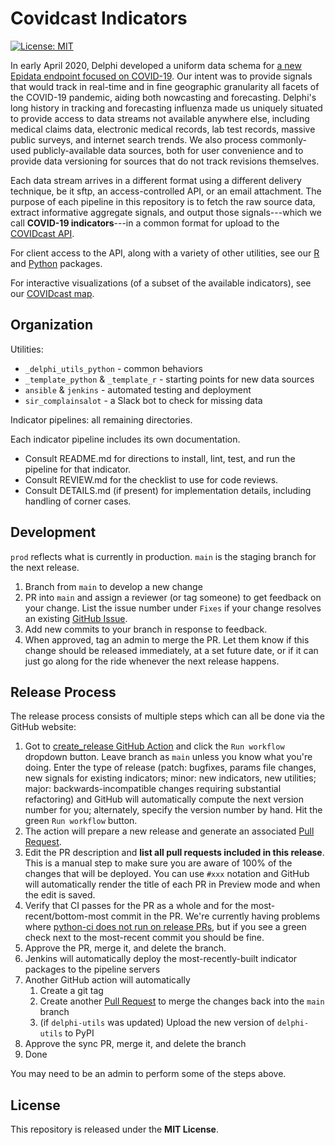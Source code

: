 # Covidcast Indicators

[![License: MIT][mit-image]][mit-url]

In early April 2020, Delphi developed a uniform data schema for [a new Epidata endpoint focused on COVID-19](https://cmu-delphi.github.io/delphi-epidata/api/covidcast.html). Our intent was to provide signals that would track in real-time and in fine geographic granularity all facets of the COVID-19 pandemic, aiding both nowcasting and forecasting. Delphi's long history in tracking and forecasting influenza made us uniquely situated to provide access to data streams not available anywhere else, including medical claims data, electronic medical records, lab test records, massive public surveys, and internet search trends. We also process commonly-used publicly-available data sources, both for user convenience and to provide data versioning for sources that do not track revisions themselves.

Each data stream arrives in a different format using a different delivery technique, be it sftp, an access-controlled API, or an email attachment. The purpose of each pipeline in this repository is to fetch the raw source data, extract informative aggregate signals, and output those signals---which we call **COVID-19 indicators**---in a common format for upload to the [COVIDcast API](https://cmu-delphi.github.io/delphi-epidata/api/covidcast.html). 

For client access to the API, along with a variety of other utilities, see our [R](https://cmu-delphi.github.io/covidcast/covidcastR/) and [Python](https://cmu-delphi.github.io/covidcast/covidcast-py/html/) packages.

For interactive visualizations (of a subset of the available indicators), see our [COVIDcast map](https://covidcast.cmu.edu).

## Organization

Utilities:
* `_delphi_utils_python` - common behaviors
* `_template_python` & `_template_r` - starting points for new data sources
* `ansible` & `jenkins` - automated testing and deployment
* `sir_complainsalot` - a Slack bot to check for missing data

Indicator pipelines: all remaining directories.

Each indicator pipeline includes its own documentation. 

* Consult README.md for directions to install, lint, test, and run the pipeline for that indicator. 
* Consult REVIEW.md for the checklist to use for code reviews. 
* Consult DETAILS.md (if present) for implementation details, including handling of corner cases.

## Development

`prod` reflects what is currently in production. `main` is the staging branch for the next release.

1. Branch from `main` to develop a new change
2. PR into `main` and assign a reviewer (or tag someone) to get feedback on your change. List the issue number under `Fixes` if your change resolves an existing [GitHub Issue](https://github.com/cmu-delphi/covidcast-indicators/issues).
3. Add new commits to your branch in response to feedback.
4. When approved, tag an admin to merge the PR. Let them know if this change should be released immediately, at a set future date, or if it can just go along for the ride whenever the next release happens.

## Release Process

The release process consists of multiple steps which can all be done via the GitHub website:

1. Got to [create_release GitHub Action](https://github.com/cmu-delphi/covidcast-indicators/actions/workflows/create-release.yml) and click the `Run workflow` dropdown button. Leave branch as `main` unless you know what you're doing. Enter the type of release (patch: bugfixes, params file changes, new signals for existing indicators; minor: new indicators, new utilities; major: backwards-incompatible changes requiring substantial refactoring) and GitHub will automatically compute the next version number for you; alternately, specify the version number by hand. Hit the green `Run workflow` button.
2. The action will prepare a new release and generate an associated [Pull Request](https://github.com/cmu-delphi/covidcast-indicators/pulls).
3. Edit the PR description and **list all pull requests included in this release**. This is a manual step to make sure you are aware of 100% of the changes that will be deployed. You can use `#xxx` notation and GitHub will automatically render the title of each PR in Preview mode and when the edit is saved.
4. Verify that CI passes for the PR as a whole and for the most-recent/bottom-most commit in the PR. We're currently having problems where [python-ci does not run on release PRs](https://github.com/cmu-delphi/covidcast-indicators/issues/1310), but if you see a green check next to the most-recent commit you should be fine.
5. Approve the PR, merge it, and delete the branch.
6. Jenkins will automatically deploy the most-recently-built indicator packages to the pipeline servers
7. Another GitHub action will automatically
   1. Create a git tag
   2. Create another [Pull Request](https://github.com/cmu-delphi/covidcast-indicators/pulls) to merge the changes back into the `main` branch
   3. (if `delphi-utils` was updated) Upload the new version of `delphi-utils` to PyPI
8. Approve the sync PR, merge it, and delete the branch
9. Done

You may need to be an admin to perform some of the steps above.

## License

This repository is released under the **MIT License**.

[mit-image]: https://img.shields.io/badge/License-MIT-yellow.svg
[mit-url]: https://opensource.org/licenses/MIT

